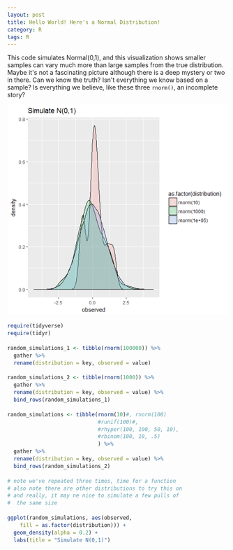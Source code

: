 ```yaml
---
layout: post
title: Hello World! Here's a Normal Distribution!
category: R
tags: R
---
```


This code simulates Normal(0,1), and this visualization shows smaller samples can vary much more than large samples from the true distribution. Maybe it's not a fascinating picture although there is a deep mystery or two in there. Can we know the truth? Isn't everything we know based on a sample? Is everything we believe, like these three `rnorm()`, an incomplete story?

![random simulations output](/images/normal01simulation.png "random simulations output")

```r
require(tidyverse)
require(tidyr)

random_simulations_1 <- tibble(rnorm(100000)) %>%
  gather %>% 
  rename(distribution = key, observed = value)

random_simulations_2 <- tibble(rnorm(1000)) %>%
  gather %>% 
  rename(distribution = key, observed = value) %>% 
  bind_rows(random_simulations_1)

random_simulations <- tibble(rnorm(10)#, rnorm(100)  
                             #runif(100)#,  
                             #rhyper(100, 100, 50, 10), 
                             #rbinom(100, 10, .5)
                             ) %>%
  gather %>% 
  rename(distribution = key, observed = value) %>% 
  bind_rows(random_simulations_2)

# note we've repeated three times, time for a function
# also note there are other distributions to try this on
# and really, it may ne nice to simulate a few pulls of 
#  the same size

ggplot(random_simulations, aes(observed, 
    fill = as.factor(distribution))) +
  geom_density(alpha = 0.2) + 
  labs(title = "Simulate N(0,1)")

```
